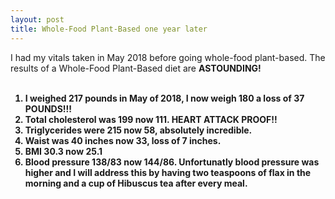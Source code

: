 ```yaml
---
layout: post
title: Whole-Food Plant-Based one year later
---
```

I had my vitals taken in May 2018 before going whole-food plant-based.  The results of a Whole-Food Plant-Based diet are <b>ASTOUNDING!<B>
<br><br>
1. I weighed 217 pounds in May of 2018, I now weigh 180 a loss of 37 POUNDS!!! 
2. Total cholesterol was 199 now 111.  HEART ATTACK PROOF!!
3. Triglycerides were 215 now 58, absolutely incredible.
4. Waist was 40 inches now 33, loss of 7 inches.
5. BMI 30.3 now 25.1
6. Blood pressure 138/83 now 144/86.  Unfortunatly blood pressure was higher and I will address this by having two teaspoons of flax in the morning and a cup of Hibuscus tea after every meal.  

